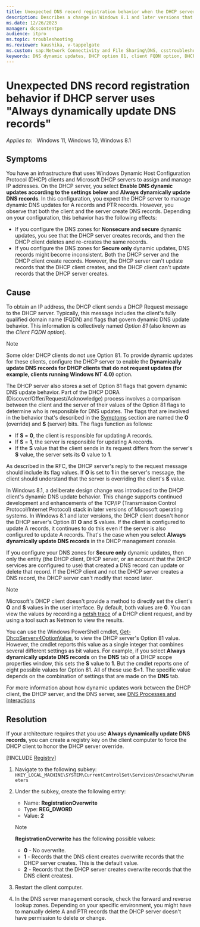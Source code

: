 ```yaml
---
title: Unexpected DNS record registration behavior when the DHCP server manages dynamic DNS updates
description: Describes a change in Windows 8.1 and later versions that might cause unexpected behavior if the DHCP server configuration is "Always dynamically update DNS records."
ms.date: 12/26/2023
manager: dcscontentpm
audience: itpro
ms.topic: troubleshooting
ms.reviewer: kaushika, v-tappelgate
ms.custom: sap:Network Connectivity and File Sharing\DNS, csstroubleshoot
keywords: DNS dynamic updates, DHCP option 81, client FQDN option, DHCP client
---
```


# Unexpected DNS record registration behavior if DHCP server uses "Always dynamically update DNS records"

_Applies to:_ &nbsp; Windows 11, Windows 10, Windows 8.1

## Symptoms

You have an infrastructure that uses Windows Dynamic Host Configuration Protocol (DHCP) clients and Microsoft DHCP servers to assign and manage IP addresses. On the DHCP server, you select **Enable DNS dynamic updates according to the settings below** and **Always dynamically update DNS records**. In this configuration, you expect the DHCP server to manage dynamic DNS updates for A records and PTR records. However, you observe that both the client and the server create DNS records. Depending on your configuration, this behavior has the following effects:

- If you configure the DNS zones for **Nonsecure and secure** dynamic updates, you see that the DHCP server creates records, and then the DHCP client deletes and re-creates the same records.
- If you configure the DNS zones for **Secure only** dynamic updates, DNS records might become inconsistent. Both the DHCP server and the DHCP client create records. However, the DHCP server can't update records that the DHCP client creates, and the DHCP client can't update records that the DHCP server creates.

## Cause

To obtain an IP address, the DHCP client sends a DHCP Request message to the DHCP server. Typically, this message includes the client's fully qualified domain name (FQDN) and flags that govern dynamic DNS update behavior. This information is collectively named _Option 81_ (also known as the _Client FQDN option_).

> [!NOTE]  
> Some older DHCP clients do not use Option 81. To provide dynamic updates for these clients, configure the DHCP server to enable the **Dynamically update DNS records for DHCP clients that do not request updates (for example, clients running Windows NT 4.0)** option.

The DHCP server also stores a set of Option 81 flags that govern dynamic DNS update behavior. Part of the DHCP DORA (Discover/Offer/Request/Acknowledge) process involves a comparison between the client and the server of their values of the Option 81 flags to determine who is responsible for DNS updates. The flags that are involved in the behavior that's described in the [Symptoms](#symptoms) section are named the **O** (override) and **S** (server) bits. The flags function as follows:

- If **S** = **0**, the client is responsible for updating A records.
- If **S** = **1**, the server is responsible for updating A records.
- If the **S** value that the client sends in its request differs from the server's **S** value, the server sets its **O** value to **1**.

As described in the RFC, the DHCP server's reply to the request message should include its flag values. If **O** is set to **1** in the server's message, the client should understand that the server is overriding the client's **S** value.

In Windows 8.1, a deliberate design change was introduced to the DHCP client's dynamic DNS update behavior. This change supports continued development and enhancements of the TCP/IP (Transmission Control Protocol/Internet Protocol) stack in later versions of Microsoft operating systems. In Windows 8.1 and later versions, the DHCP client doesn't honor the DHCP server's Option 81 **O** and **S** values. If the client is configured to update A records, it continues to do this even if the server is also configured to update A records. That's the case when you select **Always dynamically update DNS records** in the DHCP management console.

If you configure your DNS zones for **Secure only** dynamic updates, then only the entity (the DHCP client, DHCP server, or an account that the DHCP services are configured to use) that created a DNS record can update or delete that record. If the DHCP client and not the DHCP server creates a DNS record, the DHCP server can't modify that record later.

> [!NOTE]  
> Microsoft's DHCP client doesn't provide a method to directly set the client's **O** and **S** values in the user interface. By default, both values are **0**. You can view the values by recording a [netsh trace](/previous-versions/windows/it-pro/windows-server-2008-R2-and-2008/dd878498(v=ws.10)) of a DHCP client request, and by using a tool such as Netmon to view the results.
>  
> You can use the Windows PowerShell cmdlet, [Get-DhcpServerv4OptionValue](/powershell/module/dhcpserver/get-dhcpserverv4optionvalue), to view the DHCP server's Option 81 value. However, the cmdlet reports this value as a single integer that combines several different settings as bit values. For example, if you select **Always dynamically update DNS records** on the **DNS** tab of a DHCP scope properties window, this sets the **S** value to **1**. But the cmdlet reports one of eight possible values for Option 81. All of these use **S**=**1**. The specific value depends on the combination of settings that are made on the **DNS** tab.

For more information about how dynamic updates work between the DHCP client, the DHCP server, and the DNS server, see [DNS Processes and Interactions](/previous-versions/windows/it-pro/windows-server-2008-R2-and-2008/dd197552(v=ws.10))

## Resolution

If your architecture requires that you use **Always dynamically update DNS records**, you can create a registry key on the client computer to force the DHCP client to honor the DHCP server override.

[!INCLUDE [Registry](../../../support/includes/registry-important-alert.md)]

1. Navigate to the following subkey:
   `HKEY_LOCAL_MACHINE\SYSTEM\CurrentControlSet\Services\Dnscache\Parameters`

1. Under the subkey, create the following entry:
   - Name: **RegistrationOverwrite**
   - Type: **REG_DWORD**
   - Value: **2**
   > [!NOTE]  
   > **RegistrationOverwrite** has the following possible values:
   >
   > - **0** - No overwrite.
   > - **1** - Records that the DNS client creates overwrite records that the DHCP server creates. This is the default value.
   > - **2** - Records that the DHCP server creates overwrite records that the DNS client creates).  

1. Restart the client computer.

1. In the DNS server management console, check the forward and reverse lookup zones. Depending on your specific environment, you might have to manually delete A and PTR records that the DHCP server doesn't have permission to delete or change.
